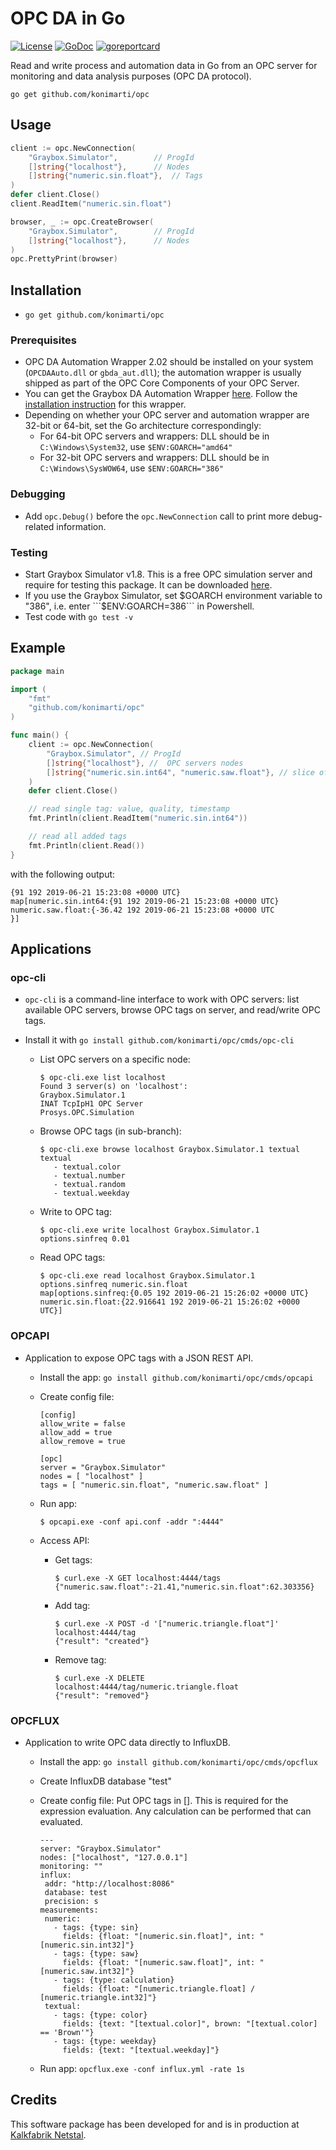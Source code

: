 # OPC DA in Go

[![License](http://img.shields.io/badge/license-MIT-red.svg?style=flat)](https://github.com/konimarti/opc/blob/master/LICENSE)
[![GoDoc](https://godoc.org/github.com/konimarti/observer?status.svg)](https://godoc.org/github.com/konimarti/opc)
[![goreportcard](https://goreportcard.com/badge/github.com/konimarti/observer)](https://goreportcard.com/report/github.com/konimarti/opc)

Read and write process and automation data in Go from an OPC server for monitoring and data analysis purposes (OPC DA protocol).

```go get github.com/konimarti/opc```

## Usage
```go
client := opc.NewConnection(
	"Graybox.Simulator", 		// ProgId
	[]string{"localhost"}, 		// Nodes
	[]string{"numeric.sin.float"}, 	// Tags
)
defer client.Close()
client.ReadItem("numeric.sin.float")
```

```go
browser, _ := opc.CreateBrowser(
	"Graybox.Simulator", 		// ProgId
	[]string{"localhost"}, 		// Nodes	
)
opc.PrettyPrint(browser)
```


## Installation

* ```go get github.com/konimarti/opc```

### Prerequisites

* OPC DA Automation Wrapper 2.02 should be installed on your system (```OPCDAAuto.dll``` or ```gbda_aut.dll```); the automation wrapper is usually shipped as part of the OPC Core Components of your OPC Server.
* You can get the Graybox DA Automation Wrapper [here](http://gray-box.net/download_daawrapper.php?lang=en). Follow the [installation instruction](http://gray-box.net/daawrapper.php) for this wrapper. 
* Depending on whether your OPC server and automation wrapper are 32-bit or 64-bit, set the Go architecture correspondingly:
  - For 64-bit OPC servers and wrappers: DLL should be in ```C:\Windows\System32```, use ```$ENV:GOARCH="amd64"```
  - For 32-bit OPC servers and wrappers: DLL should be in ```C:\Windows\SysWOW64```, use ```$ENV:GOARCH="386"```

### Debugging

* Add ```opc.Debug()``` before the ```opc.NewConnection``` call to print more debug-related information.

### Testing

* Start Graybox Simulator v1.8. This is a free OPC simulation server and require for testing this package. It can be downloaded [here](http://www.gray-box.net/download_graysim.php).
* If you use the Graybox Simulator, set $GOARCH environment variable to "386", i.e. enter ```$ENV:GOARCH=386``` in Powershell.
* Test code with ```go test -v```

## Example 

```go
package main

import (
	"fmt"
	"github.com/konimarti/opc"
)

func main() {
	client := opc.NewConnection(
		"Graybox.Simulator", // ProgId
		[]string{"localhost"}, //  OPC servers nodes
		[]string{"numeric.sin.int64", "numeric.saw.float"}, // slice of OPC tags
	)
	defer client.Close()

	// read single tag: value, quality, timestamp
	fmt.Println(client.ReadItem("numeric.sin.int64"))

	// read all added tags
	fmt.Println(client.Read())
}
``` 

with the following output:

```
{91 192 2019-06-21 15:23:08 +0000 UTC}
map[numeric.sin.int64:{91 192 2019-06-21 15:23:08 +0000 UTC} numeric.saw.float:{-36.42 192 2019-06-21 15:23:08 +0000 UTC
}]
```

## Applications 

### opc-cli

* ```opc-cli``` is a command-line interface to work with OPC servers: list available OPC servers, browse OPC tags on server, and read/write OPC tags.
* Install it with ```go install github.com/konimarti/opc/cmds/opc-cli```

  - List OPC servers on a specific node: 
    ```
    $ opc-cli.exe list localhost
	Found 3 server(s) on 'localhost':
	Graybox.Simulator.1
	INAT TcpIpH1 OPC Server
	Prosys.OPC.Simulation
    ```

  - Browse OPC tags (in sub-branch):
    ```
    $ opc-cli.exe browse localhost Graybox.Simulator.1 textual
	textual
	   - textual.color
	   - textual.number
	   - textual.random
	   - textual.weekday
    ```

  - Write to OPC tag:
    ```
    $ opc-cli.exe write localhost Graybox.Simulator.1 options.sinfreq 0.01
    ```

  - Read OPC tags:
    ```
    $ opc-cli.exe read localhost Graybox.Simulator.1 options.sinfreq numeric.sin.float
	map[options.sinfreq:{0.05 192 2019-06-21 15:26:02 +0000 UTC} numeric.sin.float:{22.916641 192 2019-06-21 15:26:02 +0000 UTC}]
    ```


### OPCAPI

* Application to expose OPC tags with a JSON REST API.

  - Install the app: ```go install github.com/konimarti/opc/cmds/opcapi```

  - Create config file:
    ```
    [config]
    allow_write = false
    allow_add = true
    allow_remove = true
  
    [opc]
    server = "Graybox.Simulator"
    nodes = [ "localhost" ]
    tags = [ "numeric.sin.float", "numeric.saw.float" ]
  
    ```

  - Run app: 
    ```
    $ opcapi.exe -conf api.conf -addr ":4444"
    ```

  - Access API:
    - Get tags: 
      ```
      $ curl.exe -X GET localhost:4444/tags
      {"numeric.saw.float":-21.41,"numeric.sin.float":62.303356}
      ```
    - Add tag: 
      ```
      $ curl.exe -X POST -d '["numeric.triangle.float"]' localhost:4444/tag
      {"result": "created"}
      ```
    - Remove tag: 
      ```
      $ curl.exe -X DELETE localhost:4444/tag/numeric.triangle.float
      {"result": "removed"}
      ```

### OPCFLUX

* Application to write OPC data directly to InfluxDB.

  - Install the app: ```go install github.com/konimarti/opc/cmds/opcflux```

  - Create InfluxDB database "test"

  - Create config file:
    Put OPC tags in []. This is required for the expression evaluation. Any calculation can be performed that can evaluated.
    ```
    ---
    server: "Graybox.Simulator"
    nodes: ["localhost", "127.0.0.1"]
    monitoring: ""
    influx:
     addr: "http://localhost:8086"
     database: test
     precision: s
    measurements: 
     numeric:
       - tags: {type: sin}
         fields: {float: "[numeric.sin.float]", int: "[numeric.sin.int32]"}
       - tags: {type: saw}
         fields: {float: "[numeric.saw.float]", int: "[numeric.saw.int32]"}
       - tags: {type: calculation}
         fields: {float: "[numeric.triangle.float] / [numeric.triangle.int32]"}
     textual:
       - tags: {type: color}
         fields: {text: "[textual.color]", brown: "[textual.color] == 'Brown'"}        
       - tags: {type: weekday}
         fields: {text: "[textual.weekday]"}        
    ```

  - Run app: ```opcflux.exe -conf influx.yml -rate 1s```

## Credits

This software package has been developed for and is in production at [Kalkfabrik Netstal](http://www.kfn.ch/en).
